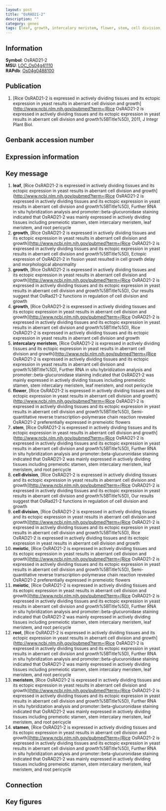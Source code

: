 ```yaml
---
layout: post
title: "OsRAD21-2"
description: ""
category: genes
tags: [leaf, growth, intercalary meristem, flower, stem, cell division, meiotic, root, meristem, stamen, Gene]
---
```


## Information
__Symbol__: OsRAD21-2  
__MSU__: [LOC_Os04g41110](http://rice.plantbiology.msu.edu/cgi-bin/ORF_infopage.cgi?orf=LOC_Os04g41110)  
__RAPdb__: [Os04g0488100](http://rapdb.dna.affrc.go.jp/viewer/gbrowse_details/irgsp1?name=Os04g0488100)  

## Publication
1. [Rice OsRAD21-2 is expressed in actively dividing tissues and its ectopic expression in yeast results in aberrant cell division and growth](http://www.ncbi.nlm.nih.gov/pubmed?term=(Rice OsRAD21-2 is expressed in actively dividing tissues and its ectopic expression in yeast results in aberrant cell division and growth%5BTitle%5D), 2011, J Integr Plant Biol.

## Genbank accession number

## Expression information

## Key message
1. __leaf__, [Rice OsRAD21-2 is expressed in actively dividing tissues and its ectopic expression in yeast results in aberrant cell division and growth](http://www.ncbi.nlm.nih.gov/pubmed?term=(Rice OsRAD21-2 is expressed in actively dividing tissues and its ectopic expression in yeast results in aberrant cell division and growth%5BTitle%5D),  Further RNA in situ hybridization analysis and promoter::beta-glucuronidase staining indicated that OsRAD21-2 was mainly expressed in actively dividing tissues including premeiotic stamen, stem intercalary meristem, leaf meristem, and root pericycle
2. __growth__, [Rice OsRAD21-2 is expressed in actively dividing tissues and its ectopic expression in yeast results in aberrant cell division and growth](http://www.ncbi.nlm.nih.gov/pubmed?term=(Rice OsRAD21-2 is expressed in actively dividing tissues and its ectopic expression in yeast results in aberrant cell division and growth%5BTitle%5D),  Ectopic expression of OsRAD21-2 in fission yeast resulted in cell growth delay and morphological abnormality
3. __growth__, [Rice OsRAD21-2 is expressed in actively dividing tissues and its ectopic expression in yeast results in aberrant cell division and growth](http://www.ncbi.nlm.nih.gov/pubmed?term=(Rice OsRAD21-2 is expressed in actively dividing tissues and its ectopic expression in yeast results in aberrant cell division and growth%5BTitle%5D),  Our results suggest that OsRad21-2 functions in regulation of cell division and growth
4. __growth__, [Rice OsRAD21-2 is expressed in actively dividing tissues and its ectopic expression in yeast results in aberrant cell division and growth](http://www.ncbi.nlm.nih.gov/pubmed?term=(Rice OsRAD21-2 is expressed in actively dividing tissues and its ectopic expression in yeast results in aberrant cell division and growth%5BTitle%5D), Rice OsRAD21-2 is expressed in actively dividing tissues and its ectopic expression in yeast results in aberrant cell division and growth
5. __intercalary meristem__, [Rice OsRAD21-2 is expressed in actively dividing tissues and its ectopic expression in yeast results in aberrant cell division and growth](http://www.ncbi.nlm.nih.gov/pubmed?term=(Rice OsRAD21-2 is expressed in actively dividing tissues and its ectopic expression in yeast results in aberrant cell division and growth%5BTitle%5D),  Further RNA in situ hybridization analysis and promoter::beta-glucuronidase staining indicated that OsRAD21-2 was mainly expressed in actively dividing tissues including premeiotic stamen, stem intercalary meristem, leaf meristem, and root pericycle
6. __flower__, [Rice OsRAD21-2 is expressed in actively dividing tissues and its ectopic expression in yeast results in aberrant cell division and growth](http://www.ncbi.nlm.nih.gov/pubmed?term=(Rice OsRAD21-2 is expressed in actively dividing tissues and its ectopic expression in yeast results in aberrant cell division and growth%5BTitle%5D),  Semi-quantitative reverse transcription-polymerase chain reaction revealed OsRAD21-2 preferentially expressed in premeiotic flowers
7. __stem__, [Rice OsRAD21-2 is expressed in actively dividing tissues and its ectopic expression in yeast results in aberrant cell division and growth](http://www.ncbi.nlm.nih.gov/pubmed?term=(Rice OsRAD21-2 is expressed in actively dividing tissues and its ectopic expression in yeast results in aberrant cell division and growth%5BTitle%5D),  Further RNA in situ hybridization analysis and promoter::beta-glucuronidase staining indicated that OsRAD21-2 was mainly expressed in actively dividing tissues including premeiotic stamen, stem intercalary meristem, leaf meristem, and root pericycle
8. __cell division__, [Rice OsRAD21-2 is expressed in actively dividing tissues and its ectopic expression in yeast results in aberrant cell division and growth](http://www.ncbi.nlm.nih.gov/pubmed?term=(Rice OsRAD21-2 is expressed in actively dividing tissues and its ectopic expression in yeast results in aberrant cell division and growth%5BTitle%5D),  Our results suggest that OsRad21-2 functions in regulation of cell division and growth
9. __cell division__, [Rice OsRAD21-2 is expressed in actively dividing tissues and its ectopic expression in yeast results in aberrant cell division and growth](http://www.ncbi.nlm.nih.gov/pubmed?term=(Rice OsRAD21-2 is expressed in actively dividing tissues and its ectopic expression in yeast results in aberrant cell division and growth%5BTitle%5D), Rice OsRAD21-2 is expressed in actively dividing tissues and its ectopic expression in yeast results in aberrant cell division and growth
10. __meiotic__, [Rice OsRAD21-2 is expressed in actively dividing tissues and its ectopic expression in yeast results in aberrant cell division and growth](http://www.ncbi.nlm.nih.gov/pubmed?term=(Rice OsRAD21-2 is expressed in actively dividing tissues and its ectopic expression in yeast results in aberrant cell division and growth%5BTitle%5D),  Semi-quantitative reverse transcription-polymerase chain reaction revealed OsRAD21-2 preferentially expressed in premeiotic flowers
11. __meiotic__, [Rice OsRAD21-2 is expressed in actively dividing tissues and its ectopic expression in yeast results in aberrant cell division and growth](http://www.ncbi.nlm.nih.gov/pubmed?term=(Rice OsRAD21-2 is expressed in actively dividing tissues and its ectopic expression in yeast results in aberrant cell division and growth%5BTitle%5D),  Further RNA in situ hybridization analysis and promoter::beta-glucuronidase staining indicated that OsRAD21-2 was mainly expressed in actively dividing tissues including premeiotic stamen, stem intercalary meristem, leaf meristem, and root pericycle
12. __root__, [Rice OsRAD21-2 is expressed in actively dividing tissues and its ectopic expression in yeast results in aberrant cell division and growth](http://www.ncbi.nlm.nih.gov/pubmed?term=(Rice OsRAD21-2 is expressed in actively dividing tissues and its ectopic expression in yeast results in aberrant cell division and growth%5BTitle%5D),  Further RNA in situ hybridization analysis and promoter::beta-glucuronidase staining indicated that OsRAD21-2 was mainly expressed in actively dividing tissues including premeiotic stamen, stem intercalary meristem, leaf meristem, and root pericycle
13. __meristem__, [Rice OsRAD21-2 is expressed in actively dividing tissues and its ectopic expression in yeast results in aberrant cell division and growth](http://www.ncbi.nlm.nih.gov/pubmed?term=(Rice OsRAD21-2 is expressed in actively dividing tissues and its ectopic expression in yeast results in aberrant cell division and growth%5BTitle%5D),  Further RNA in situ hybridization analysis and promoter::beta-glucuronidase staining indicated that OsRAD21-2 was mainly expressed in actively dividing tissues including premeiotic stamen, stem intercalary meristem, leaf meristem, and root pericycle
14. __stamen__, [Rice OsRAD21-2 is expressed in actively dividing tissues and its ectopic expression in yeast results in aberrant cell division and growth](http://www.ncbi.nlm.nih.gov/pubmed?term=(Rice OsRAD21-2 is expressed in actively dividing tissues and its ectopic expression in yeast results in aberrant cell division and growth%5BTitle%5D),  Further RNA in situ hybridization analysis and promoter::beta-glucuronidase staining indicated that OsRAD21-2 was mainly expressed in actively dividing tissues including premeiotic stamen, stem intercalary meristem, leaf meristem, and root pericycle

## Connection

## Key figures


